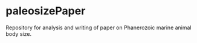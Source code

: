 # paleosizePaper
Repository for analysis and writing of paper on Phanerozoic marine animal body size.
